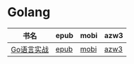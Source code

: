 # Golang

| 书名 | epub | mobi | azw3 |
| --- | --- | --- | --- |
| [Go语言实战](http://ct.dalanmei.com/f/31084289-571910388-f8191b) | [epub](http://ct.dalanmei.com/f/31084289-571910388-f8191b) | [mobi](http://ct.dalanmei.com/f/31084289-571555858-5b92c6) | [azw3](http://ct.dalanmei.com/f/31084289-572072743-58facc) |
